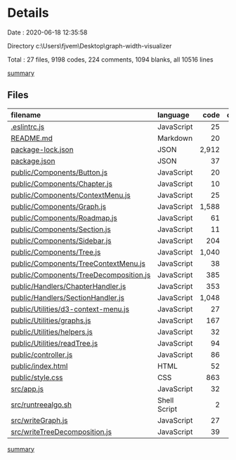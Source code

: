 # Details

Date : 2020-06-18 12:35:58

Directory c:\Users\fjvem\Desktop\graph-width-visualizer

Total : 27 files,  9198 codes, 224 comments, 1094 blanks, all 10516 lines

[summary](results.md)

## Files
| filename | language | code | comment | blank | total |
| :--- | :--- | ---: | ---: | ---: | ---: |
| [.eslintrc.js](/.eslintrc.js) | JavaScript | 25 | 0 | 1 | 26 |
| [README.md](/README.md) | Markdown | 20 | 0 | 4 | 24 |
| [package-lock.json](/package-lock.json) | JSON | 2,912 | 0 | 1 | 2,913 |
| [package.json](/package.json) | JSON | 37 | 0 | 1 | 38 |
| [public/Components/Button.js](/public/Components/Button.js) | JavaScript | 20 | 0 | 4 | 24 |
| [public/Components/Chapter.js](/public/Components/Chapter.js) | JavaScript | 10 | 0 | 2 | 12 |
| [public/Components/ContextMenu.js](/public/Components/ContextMenu.js) | JavaScript | 25 | 6 | 2 | 33 |
| [public/Components/Graph.js](/public/Components/Graph.js) | JavaScript | 1,588 | 64 | 299 | 1,951 |
| [public/Components/Roadmap.js](/public/Components/Roadmap.js) | JavaScript | 61 | 1 | 11 | 73 |
| [public/Components/Section.js](/public/Components/Section.js) | JavaScript | 11 | 0 | 2 | 13 |
| [public/Components/Sidebar.js](/public/Components/Sidebar.js) | JavaScript | 204 | 0 | 46 | 250 |
| [public/Components/Tree.js](/public/Components/Tree.js) | JavaScript | 1,040 | 74 | 242 | 1,356 |
| [public/Components/TreeContextMenu.js](/public/Components/TreeContextMenu.js) | JavaScript | 38 | 2 | 4 | 44 |
| [public/Components/TreeDecomposition.js](/public/Components/TreeDecomposition.js) | JavaScript | 385 | 8 | 69 | 462 |
| [public/Handlers/ChapterHandler.js](/public/Handlers/ChapterHandler.js) | JavaScript | 353 | 5 | 57 | 415 |
| [public/Handlers/SectionHandler.js](/public/Handlers/SectionHandler.js) | JavaScript | 1,048 | 40 | 102 | 1,190 |
| [public/Utilities/d3-context-menu.js](/public/Utilities/d3-context-menu.js) | JavaScript | 27 | 7 | 7 | 41 |
| [public/Utilities/graphs.js](/public/Utilities/graphs.js) | JavaScript | 167 | 0 | 8 | 175 |
| [public/Utilities/helpers.js](/public/Utilities/helpers.js) | JavaScript | 32 | 0 | 8 | 40 |
| [public/Utilities/readTree.js](/public/Utilities/readTree.js) | JavaScript | 94 | 1 | 9 | 104 |
| [public/controller.js](/public/controller.js) | JavaScript | 86 | 2 | 22 | 110 |
| [public/index.html](/public/index.html) | HTML | 52 | 0 | 9 | 61 |
| [public/style.css](/public/style.css) | CSS | 863 | 12 | 160 | 1,035 |
| [src/app.js](/src/app.js) | JavaScript | 32 | 1 | 6 | 39 |
| [src/runtreealgo.sh](/src/runtreealgo.sh) | Shell Script | 2 | 1 | 0 | 3 |
| [src/writeGraph.js](/src/writeGraph.js) | JavaScript | 27 | 0 | 7 | 34 |
| [src/writeTreeDecomposition.js](/src/writeTreeDecomposition.js) | JavaScript | 39 | 0 | 11 | 50 |

[summary](results.md)